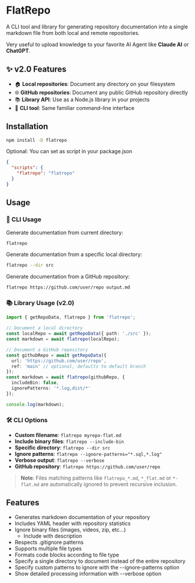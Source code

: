 # FlatRepo

A CLI tool and library for generating repository documentation into a single markdown file from both local and remote repositories.

Very useful to upload knowledge to your favorite AI Agent like **Claude AI** or **ChatGPT**.

## ✨ v2.0 Features

- 🏠 **Local repositories**: Document any directory on your filesystem
- 🌐 **GitHub repositories**: Document any public GitHub repository directly
- 📚 **Library API**: Use as a Node.js library in your projects  
- 🔧 **CLI tool**: Same familiar command-line interface

## Installation

```bash
npm install -D flatrepo
```

Optional: You can set as script in your package.json

```json
{
  "scripts": {
    "flatrepo": "flatrepo"
  }
}
```

## Usage

### 🔧 CLI Usage

Generate documentation from current directory:

```bash
flatrepo
```

Generate documentation from a specific local directory:

```bash
flatrepo --dir src
```

Generate documentation from a GitHub repository:

```bash
flatrepo https://github.com/user/repo output.md
```

### 📚 Library Usage (v2.0)

```typescript
import { getRepoData, flatrepo } from 'flatrepo';

// Document a local directory
const localRepo = await getRepoData({ path: './src' });
const markdown = await flatrepo(localRepo);

// Document a GitHub repository  
const githubRepo = await getRepoData({ 
  url: 'https://github.com/user/repo',
  ref: 'main' // optional, defaults to default branch
});
const markdown = await flatrepo(githubRepo, {
  includeBin: false,
  ignorePatterns: '*.log,dist/*'
});

console.log(markdown);
```

### 🛠️ CLI Options

- **Custom filename**: `flatrepo myrepo-flat.md`
- **Include binary files**: `flatrepo --include-bin` 
- **Specific directory**: `flatrepo --dir src`
- **Ignore patterns**: `flatrepo --ignore-patterns="*.sql,*.log"`
- **Verbose output**: `flatrepo --verbose`
- **GitHub repository**: `flatrepo https://github.com/user/repo`

> **Note**: Files matching patterns like `flatrepo_*.md`, `*_flat.md` or `*-flat.md` are automatically ignored to prevent recursive inclusion.

## Features

- Generates markdown documentation of your repository
- Includes YAML header with repository statistics
- Ignore binary files (images, videos, zip, etc...)
  - Include with description
- Respects .gitignore patterns
- Supports multiple file types
- Formats code blocks according to file type
- Specify a single directory to document instead of the entire repository
- Specify custom patterns to ignore with the --ignore-patterns option
- Show detailed processing information with --verbose option
